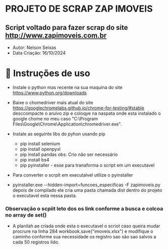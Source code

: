 # PROJETO DE SCRAP ZAP IMOVEIS

## Script voltado para fazer scrap do site http://www.zapimoveis.com.br
- Autor: Nelson Seixas
- Data Criação: 16/10/2024

# :hammer: Instruções de uso

- Instale o python mas recente na sua maquina do site https://www.python.org/downloads

- Baixe o chomedriver mais atual do site https://googlechromelabs.github.io/chrome-for-testing/#stable desccompacte o aruivo zip e coloqye na naspata onde esta instalado o google chome no meu caso "C:\Program Files\Google\Chrome\Application\chromedriver.exe". 

- Instale as seguinte libs do pyhon usando pip 
    - pip install selenium
    - pip install openpyxl
    - pip install pandas obs: Crio não ser necessário
    - pip install bs4 
    - pip pyinstaller - esse para tranaforma o script em um executavel


- Para converter o scrpit em executalvel utilize o pyinstaller  

- pyinstaller.exe --hidden-import=funcoes_especificas -F zapimoveis.py  depois de compilado ele cria uma pasta chamada dist dentro do projeto o executavel esta nessa pasta.

### Observação o scpiit leto dos os link conforme a busca e colcoa no array de set() 

- A planilah ae criada onde esta o executavel o scriot caso queira mudar procrure na linha 284    workbook.save("imoveis.xlsx") e modifique o caminho conforme sua necessidade os registro sao são sao salvos a cada 50 registros lido.





 

